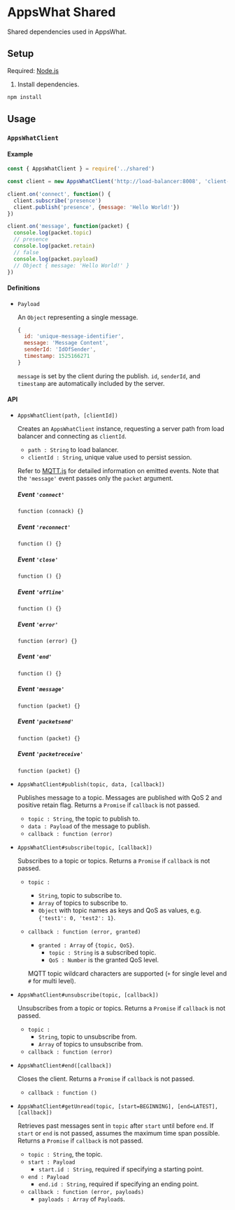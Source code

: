 # AppsWhat Shared

Shared dependencies used in AppsWhat.

## Setup

Required: [Node.js](https://nodejs.org)

1. Install dependencies.

  ```sh
  npm install
  ```

## Usage

### `AppsWhatClient`

#### Example

```js
const { AppsWhatClient } = require('../shared')

const client = new AppsWhatClient('http://load-balancer:8008', 'client-id')

client.on('connect', function() {
  client.subscribe('presence')
  client.publish('presence', {message: 'Hello World!'})
})

client.on('message', function(packet) {
  console.log(packet.topic)
  // presence
  console.log(packet.retain)
  // false
  console.log(packet.payload)
  // Object { message: 'Hello World!' }
})
```

#### Definitions

- `Payload`

  An `Object` representing a single message.

  ```js
  {
    id: 'unique-message-identifier',
    message: 'Message Content',
    senderId: 'IdOfSender',
    timestamp: 1525166271
  }
  ```

  `message` is set by the client during the publish. `id`, `senderId`, and `timestamp` are automatically included by the server.


#### API

- `AppsWhatClient(path, [clientId])`

  Creates an `AppsWhatClient` instance, requesting a server path from load balancer and connecting as `clientId`.

  - `path : String` to load balancer.
  - `clientId : String`, unique value used to persist session.

  Refer to [MQTT.js](https://github.com/mqttjs/MQTT.js/blob/master/README.md#mqttclientstreambuilder-options) for detailed information on emitted events. Note that the `'message'` event passes only the `packet` argument.

  ##### Event `'connect'`

  `function (connack) {}`

  ##### Event `'reconnect'`

  `function () {}`

  ##### Event `'close'`

  `function () {}`

  ##### Event `'offline'`

  `function () {}`

  ##### Event `'error'`

  `function (error) {}`

  ##### Event `'end'`

  `function () {}`

  ##### Event `'message'`

  `function (packet) {}`

  ##### Event `'packetsend'`

  `function (packet) {}`

  ##### Event `'packetreceive'`

  `function (packet) {}`

- `AppsWhatClient#publish(topic, data, [callback])`

  Publishes message to a topic. Messages are published with QoS 2 and positive retain flag.
  Returns a `Promise` if `callback` is not passed.

  - `topic : String`, the topic to publish to.
  - `data : Payload` of the message to publish.
  - `callback : function (error)`

- `AppsWhatClient#subscribe(topic, [callback])`

  Subscribes to a topic or topics.
  Returns a `Promise` if `callback` is not passed.

  - `topic : `
    - `String`, topic to subscribe to.
    - `Array` of topics to subscribe to.
    - `Object` with topic names as keys and QoS as values, e.g. `{'test1': 0, 'test2': 1}`.
  - `callback : function (error, granted)`
    - `granted : Array` of `{topic, QoS}`.
      - `topic : String` is a subscribed topic.
      - `QoS : Number` is the granted QoS level.

    MQTT topic wildcard characters are supported (`+` for single level and `#` for multi level).

- `AppsWhatClient#unsubscribe(topic, [callback])`

  Unsubscribes from a topic or topics.
  Returns a `Promise` if `callback` is not passed.

  - `topic : `
    - `String`, topic to unsubscribe from.
    - `Array` of topics to unsubscribe from.
  - `callback : function (error)`

- `AppsWhatClient#end([callback])`

  Closes the client.
  Returns a `Promise` if `callback` is not passed.

  - `callback : function ()`

- `AppsWhatClient#getUnread(topic, [start=BEGINNING], [end=LATEST], [callback])`

  Retrieves past messages sent in `topic` after `start` until before `end`.
  If `start` or `end` is not passed, assumes the maximum time span possible.
  Returns a `Promise` if `callback` is not passed.

  - `topic : String`, the topic.
  - `start : Payload`
    - `start.id : String`, required if specifying a starting point.
  - `end : Payload`
    - `end.id : String`, required if specifying an ending point.
  - `callback : function (error, payloads)`
    - `payloads : Array` of `Payload`s.
